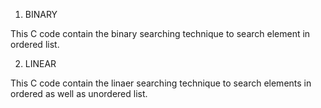 1. BINARY

This C code contain the binary searching technique to search element in ordered list.

2. LINEAR

This C code contain the linaer searching technique to search elements in ordered as well as unordered list.
